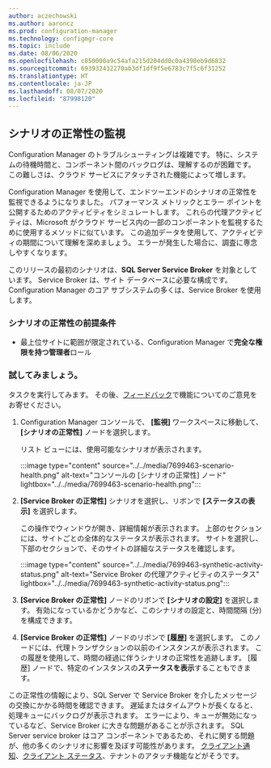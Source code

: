 ```yaml
---
author: aczechowski
ms.author: aaroncz
ms.prod: configuration-manager
ms.technology: configmgr-core
ms.topic: include
ms.date: 08/06/2020
ms.openlocfilehash: c850000a9c54afa215d204dd0c0a4398eb9d6832
ms.sourcegitcommit: 693932432270ab3df1df9f5e6783c7f5c6f31252
ms.translationtype: HT
ms.contentlocale: ja-JP
ms.lasthandoff: 08/07/2020
ms.locfileid: "87998120"
---
```

## <a name="monitor-scenario-health"></a><a name="bkmk_health"></a> シナリオの正常性の監視

<!--7699463-->

Configuration Manager のトラブルシューティングは複雑です。 特に、システムの待機時間と、コンポーネント間のバックログは、理解するのが困難です。 この難しさは、クラウド サービスにアタッチされた機能によって増します。

Configuration Manager を使用して、エンドツーエンドのシナリオの正常性を監視できるようになりました。 パフォーマンス メトリックとエラー ポイントを公開するためのアクティビティをシミュレートします。 これらの代理アクティビティは、Microsoft がクラウド サービス内の一部のコンポーネントを監視するために使用するメソッドに似ています。 この追加データを使用して、アクティビティの期間について理解を深めましょう。 エラーが発生した場合に、調査に専念しやすくなります。

このリリースの最初のシナリオは、**SQL Server Service Broker** を対象としています。 Service Broker は、サイト データベースに必要な構成です。 Configuration Manager のコア サブシステムの多くは、Service Broker を使用します。

### <a name="prerequisites-for-scenario-health"></a>シナリオの正常性の前提条件

- 最上位サイトに範囲が限定されている、Configuration Manager で**完全な権限を持つ管理者**ロール

### <a name="try-it-out"></a>試してみましょう。

タスクを実行してみます。 その後、[フィードバック](../../technical-preview-2003.md#bkmk_feedback)で機能についてのご意見をお寄せください。

1. Configuration Manager コンソールで、 **[監視]** ワークスペースに移動して、 **[シナリオの正常性]** ノードを選択します。

    リスト ビューには、使用可能なシナリオが表示されます。

    :::image type="content" source="../../media/7699463-scenario-health.png" alt-text="コンソールの [シナリオの正常性] ノード" lightbox="../../media/7699463-scenario-health.png":::

1. **[Service Broker の正常性]** シナリオを選択し、リボンで **[ステータスの表示]** を選択します。

    この操作でウィンドウが開き、詳細情報が表示されます。 上部のセクションには、サイトごとの全体的なステータスが表示されます。 サイトを選択し、下部のセクションで、そのサイトの詳細なステータスを確認します。

    :::image type="content" source="../../media/7699463-synthetic-activity-status.png" alt-text="Service Broker の代理アクティビティのステータス" lightbox="../../media/7699463-synthetic-activity-status.png":::

1. **[Service Broker の正常性]** ノードのリボンで **[シナリオの設定]** を選択します。 有効になっているかどうかなど、このシナリオの設定と、時間間隔 (分) を構成できます。

1. **[Service Broker の正常性]** ノードのリボンで **[履歴]** を選択します。 このノードには、代理トランザクションの以前のインスタンスが表示されます。 この履歴を使用して、時間の経過に伴うシナリオの正常性を追跡します。 [履歴] ノードで、特定のインスタンスの**ステータスを表示**することもできます。

この正常性の情報により、SQL Server で Service Broker を介したメッセージの交換にかかる時間を確認できます。 遅延またはタイムアウトが長くなると、処理キューにバックログが表示されます。 エラーにより、キューが無効になっているなど、Service Broker に大きな問題があることが示されます。 SQL Server service broker はコア コンポーネントであるため、それに関する問題が、他の多くのシナリオに影響を及ぼす可能性があります。 [クライアント通知](../../../../clients/manage/client-notification.md)、[クライアント ステータス](../../../../clients/manage/monitor-clients.md#bkmk_about)、テナントのアタッチ機能などがそうです。
